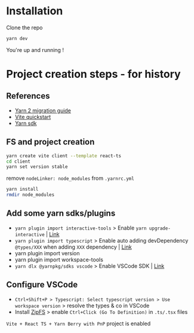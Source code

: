 # Installation

Clone the repo
```sh
yarn dev
```
You're up and running !


# Project creation steps - for history

## References
* [Yarn 2 migration guide](https://yarnpkg.com/getting-started/migration)
* [Vite quickstart](https://vitejs.dev/guide/#scaffolding-your-first-vite-project)
* [Yarn sdk](https://yarnpkg.com/getting-started/editor-sdks)

## FS and project creation
```sh
yarn create vite client --template react-ts
cd client
yarn set version stable
```
remove `nodeLinker: node_modules` from `.yarnrc.yml`
```sh
yarn install
rmdir node_modules
```

## Add some yarn sdks/plugins
* `yarn plugin import interactive-tools` > Enable `yarn upgrade-interactive` | [Link](https://yarnpkg.com/cli/upgrade-interactive)
* `yarn plugin import typescript` > Enable auto adding devDependency `@types/XXX` when adding `XXX` dependency | [Link](https://yarnpkg.com/api/modules/plugin_typescript.html)
* yarn plugin import version
* yarn plugin import workspace-tools
* `yarn dlx @yarnpkg/sdks vscode` > Enable VSCode SDK | [Link](https://yarnpkg.com/getting-started/editor-sdks#vscode)

## Configure VSCode
* `Ctrl+Shift+P > Typescript: Select typescript version > Use workspace version` > resolve the types & co in VSCode
* Install [ZipFS](https://marketplace.visualstudio.com/items?itemName=arcanis.vscode-zipfs) > enable `Ctrl+Click (Go To Definition)` in `.ts/.tsx` files


`Vite + React TS + Yarn Berry with PnP` project is enabled